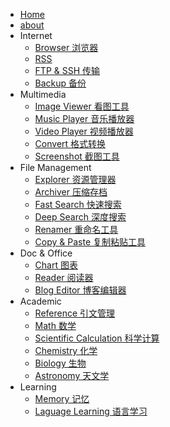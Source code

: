 - [Home](/)
- [about](/about.md)
- Internet
    - [Browser 浏览器](/Internet/Browser.md)
    - [RSS](/Internet/RSS.md)
    - [FTP & SSH 传输](/Internet/FTP-SSH.md)
    - [Backup 备份](/Internet/Backup.md)
- Multimedia
    - [Image Viewer 看图工具](/Multimedia/Image-Viewer.md)
    - [Music Player 音乐播放器](/Multimedia/Music-Player.md)
    - [Video Player 视频播放器](/Multimedia/Video-Player.md)
    - [Convert 格式转换](/Multimedia/Convert.md)
    - [Screenshot 截图工具](/Multimedia/Screenshot.md)
- File Management
    - [Explorer 资源管理器](/File-Management/Explorer.md)
    - [Archiver 压缩存档](/File-Management/Archiver.md)
    - [Fast Search 快速搜索](/File-Management/Fast-Search.md)
    - [Deep Search 深度搜索](/File-Management/Deep-Search.md)
    - [Renamer 重命名工具](/File-Management/Renamer.md)
    - [Copy & Paste 复制粘贴工具](/File-Management/Copy-Paste.md)
- Doc & Office
    - [Chart 图表](/Doc-Office/Chart.md)
    - [Reader 阅读器](/Doc-Office/Reader.md)
    - [Blog Editor 博客编辑器](/Doc-Office/Blog-Editor.md)
- Academic
    - [Reference 引文管理](/Academmic/Reference.md)
    - [Math 数学](/Academmic/Math.md)
    - [Scientific Calculation 科学计算](/Academmic/Scientific-Calculation.md)
    - [Chemistry 化学](/Academmic/Chemistry.md)
    - [Biology 生物](/Academmic/Biology.md)
    - [Astronomy 天文学](/Academmic/Astronomy.md)
- Learning
    - [Memory 记忆](/Learning/Memory.md)
    - [Laguage Learning 语言学习](/Learning/Laguage-Learning.md)